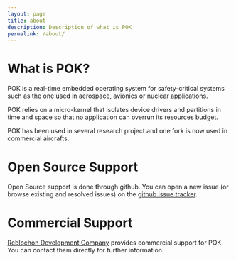```yaml
---
layout: page
title: about
description: Description of what is POK
permalink: /about/
---
```


# What is POK?

POK is a real-time embedded operating system for safety-critical systems
such as the one used in aerospace, avionics or nuclear applications.

POK relies on a micro-kernel that isolates device drivers and partitions
in time and space so that no application can overrun its resources budget.

POK has been used in several research project and one fork is now
used in commercial aircrafts.


# Open Source Support
Open Source support is done through github. You can open a new issue (or browse existing
and resolved issues) on the [github issue tracker](https://github.com/pok-kernel/pok/issues).


# Commercial Support
[Reblochon Development Company](http://www.reblochon.ai) provides commercial support for POK.
You can contact them directly for further information.


